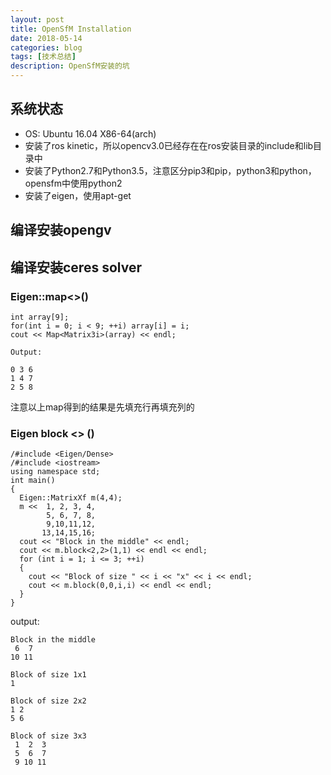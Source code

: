 ```yaml
---
layout: post
title: OpenSfM Installation
date: 2018-05-14
categories: blog
tags: [技术总结]
description: OpenSfM安装的坑
---
```


## 系统状态

- OS: Ubuntu 16.04 X86-64(arch)
- 安装了ros kinetic，所以opencv3.0已经存在在ros安装目录的include和lib目录中
- 安装了Python2.7和Python3.5，注意区分pip3和pip，python3和python，opensfm中使用python2
- 安装了eigen，使用apt-get

## 编译安装opengv

## 编译安装ceres solver



### Eigen::map<>()
```
int array[9];
for(int i = 0; i < 9; ++i) array[i] = i;
cout << Map<Matrix3i>(array) << endl;

Output:

0 3 6
1 4 7
2 5 8

```
注意以上map得到的结果是先填充行再填充列的

### Eigen block <> ()

```
/#include <Eigen/Dense>
/#include <iostream>
using namespace std;
int main()
{
  Eigen::MatrixXf m(4,4);
  m <<  1, 2, 3, 4,
        5, 6, 7, 8,
        9,10,11,12,
       13,14,15,16;
  cout << "Block in the middle" << endl;
  cout << m.block<2,2>(1,1) << endl << endl;
  for (int i = 1; i <= 3; ++i)
  {
    cout << "Block of size " << i << "x" << i << endl;
    cout << m.block(0,0,i,i) << endl << endl;
  }
}
```
output:

```
Block in the middle
 6  7
10 11

Block of size 1x1
1

Block of size 2x2
1 2
5 6

Block of size 3x3
 1  2  3
 5  6  7
 9 10 11
```
